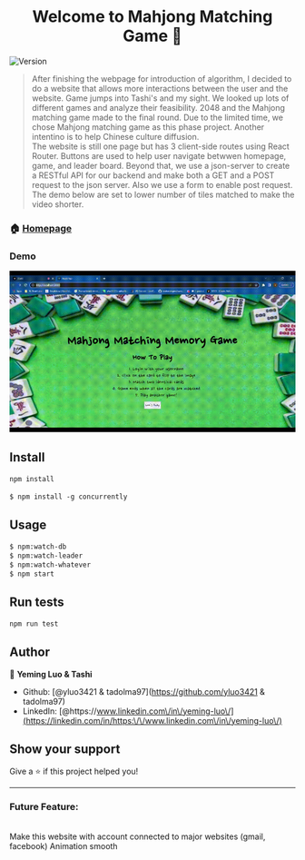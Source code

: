 <h1 align="center">Welcome to Mahjong Matching Game 👋</h1>
<p>
  <img alt="Version" src="https://img.shields.io/badge/version-1.0.0-blue.svg?cacheSeconds=2592000" />
</p>

> After finishing the webpage for introduction of algorithm, I decided to do a website that allows more interactions between the user and the website. Game jumps into Tashi's and my sight. We looked up lots of different games and analyze their feasibility. 2048 and the Mahjong matching game made to the final round. Due to the limited time, we chose Mahjong matching game as this phase project. Another intentino is to help Chinese culture diffusion. <br />
The website is still one page but has 3 client-side routes using React Router. Buttons are used to help user navigate betwwen homepage, game, and leader board. Beyond that, we use a json-server to create a RESTful API for our backend and make both a GET and a POST request to the json server. Also we use a form to enable post request. <br />
The demo below are set to lower number of tiles matched to make the video shorter.

### 🏠 [Homepage](https://github.com/yluo3421/Phase-2-Game-Matching-Card/tree/main)

### Demo
![webpage_gif_001](pictures/Phase%202%20project%20demo%20Mahjong%20Matching%20Game%20website%20220619.gif)

## Install

```sh
npm install
```
```console
$ npm install -g concurrently
```

## Usage

```console
$ npm:watch-db
$ npm:watch-leader
$ npm:watch-whatever
$ npm start
```

## Run tests

```sh
npm run test
```

## Author

👤 **Yeming Luo & Tashi**

* Github: [@yluo3421 & tadolma97](https://github.com/yluo3421 & tadolma97)
* LinkedIn: [@https:\/\/www.linkedin.com\/in\/yeming-luo\/](https://linkedin.com/in/https:\/\/www.linkedin.com\/in\/yeming-luo\/)

## Show your support

Give a ⭐️ if this project helped you!

***
### Future Feature: 
<br />
Make this website with account connected to major websites (gmail, facebook)
Animation smooth